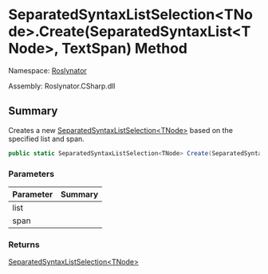 # SeparatedSyntaxListSelection\<TNode>\.Create\(SeparatedSyntaxList\<TNode>, TextSpan\) Method

Namespace: [Roslynator](../../README.md)

Assembly: Roslynator\.CSharp\.dll

## Summary

Creates a new [SeparatedSyntaxListSelection\<TNode>](../README.md) based on the specified list and span\.

```csharp
public static SeparatedSyntaxListSelection<TNode> Create(SeparatedSyntaxList<TNode> list, TextSpan span)
```

### Parameters

| Parameter | Summary |
| --------- | ------- |
| list | |
| span | |

### Returns

[SeparatedSyntaxListSelection\<TNode>](../README.md)




